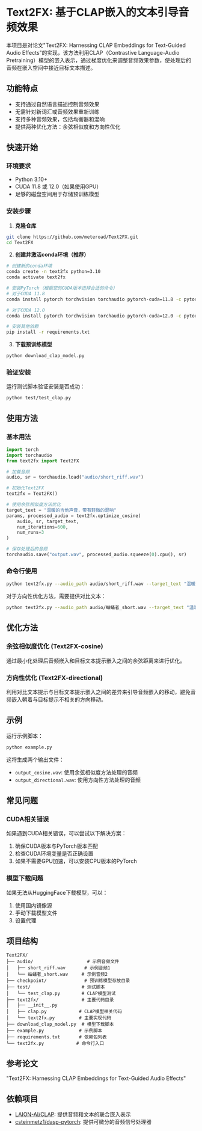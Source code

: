 # Text2FX: 基于CLAP嵌入的文本引导音频效果

本项目是对论文"Text2FX: Harnessing CLAP Embeddings for Text-Guided Audio Effects"的实现，该方法利用CLAP（Contrastive Language-Audio Pretraining）模型的嵌入表示，通过梯度优化来调整音频效果参数，使处理后的音频在嵌入空间中接近目标文本描述。

## 功能特点

- 支持通过自然语言描述控制音频效果
- 无需针对新词汇或音频效果重新训练
- 支持多种音频效果，包括均衡器和混响
- 提供两种优化方法：余弦相似度和方向性优化

## 快速开始

### 环境要求

- Python 3.10+
- CUDA 11.8 或 12.0（如果使用GPU）
- 足够的磁盘空间用于存储预训练模型

### 安装步骤

1. **克隆仓库**
```bash
git clone https://github.com/meteroad/Text2FX.git
cd Text2FX
```

2. **创建并激活conda环境（推荐）**
```bash
# 创建新的conda环境
conda create -n text2fx python=3.10
conda activate text2fx

# 安装PyTorch（根据您的CUDA版本选择合适的命令）
# 对于CUDA 11.8
conda install pytorch torchvision torchaudio pytorch-cuda=11.8 -c pytorch -c nvidia

# 对于CUDA 12.0
conda install pytorch torchvision torchaudio pytorch-cuda=12.0 -c pytorch -c nvidia

# 安装其他依赖
pip install -r requirements.txt
```

3. **下载预训练模型**
```bash
python download_clap_model.py
```

### 验证安装

运行测试脚本验证安装是否成功：
```bash
python test/test_clap.py
```

## 使用方法

### 基本用法

```python
import torch
import torchaudio
from text2fx import Text2FX

# 加载音频
audio, sr = torchaudio.load("audio/short_riff.wav")

# 初始化Text2FX
text2fx = Text2FX()

# 使用余弦相似度方法优化
target_text = "温暖的吉他声音，带有轻微的混响"
params, processed_audio = text2fx.optimize_cosine(
    audio, sr, target_text, 
    num_iterations=600,
    num_runs=3
)

# 保存处理后的音频
torchaudio.save("output.wav", processed_audio.squeeze(0).cpu(), sr)
```

### 命令行使用

```bash
python text2fx.py --audio_path audio/short_riff.wav --target_text "温暖的吉他声音，带有轻微的混响" --method cosine --output_path output.wav
```

对于方向性优化方法，需要提供对比文本：

```bash
python text2fx.py --audio_path audio/蛄蛹者_short.wav --target_text "温暖的吉他声音，带有轻微的混响" --contrast_text "冷酷的吉他声音，没有混响" --method directional --output_path output.wav
```

## 优化方法

### 余弦相似度优化 (Text2FX-cosine)

通过最小化处理后音频嵌入和目标文本提示嵌入之间的余弦距离来进行优化。

### 方向性优化 (Text2FX-directional)

利用对比文本提示与目标文本提示嵌入之间的差异来引导音频嵌入的移动，避免音频嵌入朝着与目标提示不相关的方向移动。

## 示例

运行示例脚本：

```bash
python example.py
```

这将生成两个输出文件：
- `output_cosine.wav`: 使用余弦相似度方法处理的音频
- `output_directional.wav`: 使用方向性方法处理的音频

## 常见问题

### CUDA相关错误

如果遇到CUDA相关错误，可以尝试以下解决方案：

1. 确保CUDA版本与PyTorch版本匹配
2. 检查CUDA环境变量是否正确设置
3. 如果不需要GPU加速，可以安装CPU版本的PyTorch

### 模型下载问题

如果无法从HuggingFace下载模型，可以：

1. 使用国内镜像源
2. 手动下载模型文件
3. 设置代理

## 项目结构

```
Text2FX/
├── audio/                    # 示例音频文件
│   ├── short_riff.wav       # 示例音频1
│   └── 蛄蛹者_short.wav     # 示例音频2
├── checkpoint/              # 预训练模型存放目录
├── test/                   # 测试脚本
│   └── test_clap.py        # CLAP模型测试
├── text2fx/                # 主要代码目录
│   ├── __init__.py
│   ├── clap.py            # CLAP模型相关代码
│   └── text2fx.py         # 主要实现代码
├── download_clap_model.py  # 模型下载脚本
├── example.py             # 示例脚本
├── requirements.txt       # 依赖包列表
└── text2fx.py            # 命令行入口
```

## 参考论文

"Text2FX: Harnessing CLAP Embeddings for Text-Guided Audio Effects"

## 依赖项目

- [LAION-AI/CLAP](https://github.com/LAION-AI/CLAP): 提供音频和文本的联合嵌入表示
- [csteinmetz1/dasp-pytorch](https://github.com/csteinmetz1/dasp-pytorch): 提供可微分的音频信号处理器 